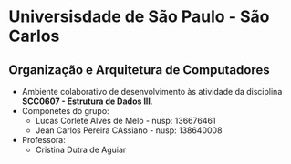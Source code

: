 # Universisdade de São Paulo - São Carlos
## Organização e Arquitetura de Computadores
  - Ambiente colaborativo de desenvolvimento às atividade da disciplina **SCC0607 - Estrutura de Dados III**.
  - Componetes do grupo:
      - Lucas Corlete Alves de Melo - nusp: 136676461
      - Jean Carlos Pereira CAssiano - nusp: 138640008
  - Professora:
      - Cristina Dutra de Aguiar



